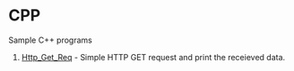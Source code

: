 # CPP
Sample C++ programs
1. [Http_Get_Req](https://github.com/0x218/CPP/tree/master/Http_Get_Req/Http_Get_Req) - Simple HTTP GET request and print the receieved data.
